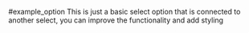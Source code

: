 #example_option
This is just a basic select option that is connected to another select, you can improve the functionality and add styling